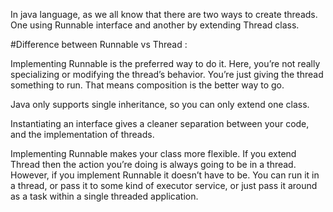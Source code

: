 In java language, as we all know that there are two ways to create threads. 
One using Runnable interface and another by extending Thread class.

#Difference between Runnable vs Thread : 

Implementing Runnable is the preferred way to do it. Here, you’re not really specializing 
or modifying the thread’s behavior. You’re just giving the thread something to run. 
That means composition is the better way to go.

Java only supports single inheritance, so you can only extend one class.

Instantiating an interface gives a cleaner separation between your 
code, and the implementation of threads.

Implementing Runnable makes your class more flexible. If you extend Thread then 
the action you’re doing is always going to be in a thread. However, if you 
implement Runnable it doesn’t have to be. You can run it in a thread, or pass 
it to some kind of executor service, or just pass it around as a task within 
a single threaded application.